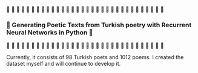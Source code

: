 :sparkling_heart: :sparkling_heart:  :sparkling_heart:  :sparkling_heart:  :sparkling_heart:  :sparkling_heart:  :sparkling_heart:  :sparkling_heart:  :sparkling_heart:  :sparkling_heart:  :sparkling_heart:  :sparkling_heart:  :sparkling_heart:  :sparkling_heart:  :sparkling_heart:  :sparkling_heart:  :sparkling_heart:  :sparkling_heart:  :sparkling_heart:  :sparkling_heart:  :sparkling_heart:  :sparkling_heart:  :sparkling_heart:  :sparkling_heart:  :sparkling_heart:  :sparkling_heart:  :sparkling_heart:  :sparkling_heart:  :sparkling_heart:  :sparkling_heart:  :sparkling_heart:  :sparkling_heart:  
### :sparkling_heart:   Generating Poetic Texts from Turkish poetry with Recurrent Neural Networks in Python :sparkling_heart:  ###

:sparkling_heart: :sparkling_heart:  :sparkling_heart:  :sparkling_heart:  :sparkling_heart:  :sparkling_heart:  :sparkling_heart:  :sparkling_heart:  :sparkling_heart:  :sparkling_heart:  :sparkling_heart:  :sparkling_heart:  :sparkling_heart:  :sparkling_heart:  :sparkling_heart:  :sparkling_heart:  :sparkling_heart:  :sparkling_heart:  :sparkling_heart:  :sparkling_heart:  :sparkling_heart:  :sparkling_heart:  :sparkling_heart:  :sparkling_heart:  :sparkling_heart:  :sparkling_heart:  :sparkling_heart:  :sparkling_heart:  :sparkling_heart:  :sparkling_heart:  :sparkling_heart:  :sparkling_heart:  


Currently, it consists of 98 Turkish poets and 1012 poems. I created the dataset myself and will continue to develop it. 


